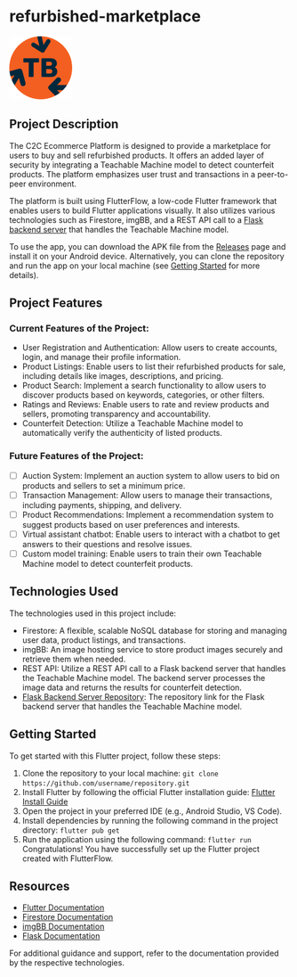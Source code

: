 # refurbished-marketplace
![Platform Logo](./assets/images/app_launcher_icon.png)

## Project Description
The C2C Ecommerce Platform is designed to provide a marketplace for users to buy and sell refurbished products. It offers an added layer of security by integrating a Teachable Machine model to detect counterfeit products. The platform emphasizes user trust and transactions in a peer-to-peer environment.

The platform is built using FlutterFlow, a low-code Flutter framework that enables users to build Flutter applications visually. It also utilizes various technologies such as Firestore, imgBB, and a REST API call to a [Flask backend server](https://github.com/phuchoang2603/teachable-machine-flask-API-server) that handles the Teachable Machine model.

To use the app, you can download the APK file from the [Releases](https://github.com/phuchoang2603/techburst-counterfeit/releases/tag/10) page and install it on your Android device. Alternatively, you can clone the repository and run the app on your local machine (see [Getting Started](#getting-started) for more details).

## Project Features
### Current Features of the Project:
- User Registration and Authentication: Allow users to create accounts, login, and manage their profile information.
- Product Listings: Enable users to list their refurbished products for sale, including details like images, descriptions, and pricing.
- Product Search: Implement a search functionality to allow users to discover products based on keywords, categories, or other filters.
- Ratings and Reviews: Enable users to rate and review products and sellers, promoting transparency and accountability.
- Counterfeit Detection: Utilize a Teachable Machine model to automatically verify the authenticity of listed products.

### Future Features of the Project:
- [ ] Auction System: Implement an auction system to allow users to bid on products and sellers to set a minimum price.
- [ ] Transaction Management: Allow users to manage their transactions, including payments, shipping, and delivery.
- [ ] Product Recommendations: Implement a recommendation system to suggest products based on user preferences and interests.
- [ ] Virtual assistant chatbot: Enable users to interact with a chatbot to get answers to their questions and resolve issues.
- [ ] Custom model training: Enable users to train their own Teachable Machine model to detect counterfeit products.

## Technologies Used
The technologies used in this project include:

- Firestore: A flexible, scalable NoSQL database for storing and managing user data, product listings, and transactions.
- imgBB: An image hosting service to store product images securely and retrieve them when needed.
- REST API: Utilize a REST API call to a Flask backend server that handles the Teachable Machine model. The backend server processes the image data and returns the results for counterfeit detection.
- [Flask Backend Server Repository](https://github.com/phuchoang2603/teachable-machine-flask-API-server): The repository link for the Flask backend server that handles the Teachable Machine model.

## Getting Started
To get started with this Flutter project, follow these steps:
1. Clone the repository to your local machine:
`git clone https://github.com/username/repository.git`
2. Install Flutter by following the official Flutter installation guide: [Flutter Install Guide](https://docs.flutter.dev/get-started/install)
3. Open the project in your preferred IDE (e.g., Android Studio, VS Code).
4. Install dependencies by running the following command in the project directory:
`flutter pub get`
5. Run the application using the following command:
`flutter run`
Congratulations! You have successfully set up the Flutter project created with FlutterFlow.

## Resources
- [Flutter Documentation](https://flutter.dev/docs)
- [Firestore Documentation](https://firebase.google.com/docs/firestore)
- [imgBB Documentation](https://api.imgbb.com/)
- [Flask Documentation](https://flask.palletsprojects.com/)

For additional guidance and support, refer to the documentation provided by the respective technologies.